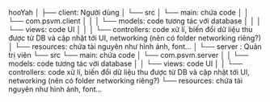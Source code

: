 hooYah
    │
    ├── client: Người dùng
    │   └── src
    │       └── main: chứa code
    │       │   └── com.psvm.client
    │       │   │   └── models: code tương tác với database
    │       │   │   └── views: code UI
    │       │   │   └── controllers: code xử lí, biến đổi dữ liệu thu được từ DB và cập nhật tới UI, networking (nên có folder networking riêng?)
    │       └── resources: chứa tài nguyên như hình ảnh, font...
    │
    └── server : Quản trị viên
        └── src
            └── main: chứa code
            │   └── com.psvm.server
            │   │   └── models: code tương tác với database
            │   │   └── views: code UI
            │   │   └── controllers: code xử lí, biến đổi dữ liệu thu được từ DB và cập nhật tới UI, networking (nên có folder networking riêng?)
            └── resources: chứa tài nguyên như hình ảnh, font...